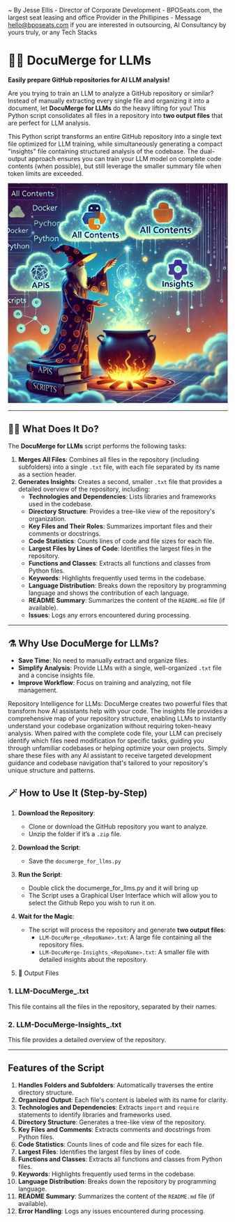  ~ By Jesse Ellis - Director of Corporate Development - BPOSeats.com, the largest seat leasing and office Provider in the Phillipines - Message hello@bposeats.com if you are interested in outsourcing, AI Consultancy by yours truly, or any Tech Stacks

# 💭🧪  DocuMerge for LLMs 

 **Easily prepare GitHub repositories for AI LLM analysis!**

Are you trying to train an LLM to analyze a GitHub repository or similar? Instead of manually extracting every single file and organizing it into a document, let **DocuMerge for LLMs** do the heavy lifting for you! This Python script consolidates all files in a repository into **two output files** that are perfect for LLM analysis.

This Python script transforms an entire GitHub repository into a single text file optimized for LLM training, while simultaneously generating a compact "insights" file containing structured analysis of the codebase. The dual-output approach ensures you can train your LLM model on complete code contents (when possible), but still leverage the smaller summary file when token limits are exceeded. 

![DocuMerge Wizard](Insights%20Wizard.jpg)

---

## 🧙‍♂️ What Does It Do?

The **DocuMerge for LLMs** script performs the following tasks:

1. **Merges All Files**: Combines all files in the repository (including subfolders) into a single `.txt` file, with each file separated by its name as a section header.
2. **Generates Insights**: Creates a second, smaller `.txt` file that provides a detailed overview of the repository, including:
   - **Technologies and Dependencies**: Lists libraries and frameworks used in the codebase.
   - **Directory Structure**: Provides a tree-like view of the repository's organization.
   - **Key Files and Their Roles**: Summarizes important files and their comments or docstrings.
   - **Code Statistics**: Counts lines of code and file sizes for each file.
   - **Largest Files by Lines of Code**: Identifies the largest files in the repository.
   - **Functions and Classes**: Extracts all functions and classes from Python files.
   - **Keywords**: Highlights frequently used terms in the codebase.
   - **Language Distribution**: Breaks down the repository by programming language and shows the contribution of each language.
   - **README Summary**: Summarizes the content of the `README.md` file (if available).
   - **Issues**: Logs any errors encountered during processing.

---

## ⚗️  Why Use DocuMerge for LLMs?

- **Save Time**: No need to manually extract and organize files.
- **Simplify Analysis**: Provide LLMs with a single, well-organized `.txt` file and a concise insights file.
- **Improve Workflow**: Focus on training and analyzing, not file management.

Repository Intelligence for LLMs: DocuMerge creates two powerful files that transform how AI assistants help with your code. The insights file provides a comprehensive map of your repository structure, enabling LLMs to instantly understand your codebase organization without requiring token-heavy analysis. When paired with the complete code file, your LLM can precisely identify which files need modification for specific tasks, guiding you through unfamiliar codebases or helping optimize your own projects. Simply share these files with any AI assistant to receive targeted development guidance and codebase navigation that's tailored to your repository's unique structure and patterns.

## 🪄 How to Use It (Step-by-Step)

1. **Download the Repository**:
   - Clone or download the GitHub repository you want to analyze.
   - Unzip the folder if it’s a `.zip` file.

2. **Download the Script**:
   - Save the `documerge_for_llms.py`
     
3. **Run the Script**:
   - Double click the documerge_for_llms.py and it will bring up
   - The Script uses a Graphical User Interface which will allow you to select the Github Repo you wish to run it on. 

4. **Wait for the Magic**:
   - The script will process the repository and generate **two output files**:
     - `LLM-DocuMerge_<RepoName>.txt`: A large file containing all the repository files.
     - `LLM-DocuMerge-Insights_<RepoName>.txt`: A smaller file with detailed insights about the repository.

5. 📜 Output Files

### 1. **LLM-DocuMerge_<RepoName>.txt**
This file contains all the files in the repository, separated by their names. 


### 2. **LLM-DocuMerge-Insights_<RepoName>.txt**
This file provides a detailed overview of the repository. 

---

## Features of the Script

1. **Handles Folders and Subfolders**: Automatically traverses the entire directory structure.
2. **Organized Output**: Each file's content is labeled with its name for clarity.
3. **Technologies and Dependencies**: Extracts `import` and `require` statements to identify libraries and frameworks used.
4. **Directory Structure**: Generates a tree-like view of the repository.
5. **Key Files and Comments**: Extracts comments and docstrings from Python files.
6. **Code Statistics**: Counts lines of code and file sizes for each file.
7. **Largest Files**: Identifies the largest files by lines of code.
8. **Functions and Classes**: Extracts all functions and classes from Python files.
9. **Keywords**: Highlights frequently used terms in the codebase.
10. **Language Distribution**: Breaks down the repository by programming language.
11. **README Summary**: Summarizes the content of the `README.md` file (if available).
12. **Error Handling**: Logs any issues encountered during processing.

